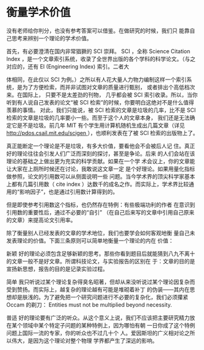 # 衡量学术价值

没有老师给你判分，也没有参考答案可以借鉴。在做研究的时候，我们只 能靠自己思考来辨别一个理论的学术价值。

首先，有必要澄清在国内非常猖獗的 SCI 崇拜。 SCI ，全称 Science Citation Index ，是一个文章索引系统，收录了全世界出版的各个学科的科学论文。（与之对应的，还有 EI \(Engineering Index\) 索引。二者大

体相同，在此仅以 SCI 为例。）之所以有人花大量人力物力编制这样一个索引系统，是为了方便检索，而并非试图对文章的质量进行甄别， 或者排出个高低档次来。在国际上， 只要不是太差劲的刊物， 几乎都会被 SCI 索引收录。所以，当你听到有人说自己发表的论文“被 SCI 检索”的时候，你要明白这绝对不是什么值得羡慕的事情。 对此，我们只能说，被 SCI 检索的文章是垃圾的几率，比不是 SCI 检索的文章是垃圾的几率要小一些。而至于这个人的文章本身， 我们还是无法确定它是不是垃圾。前几年 MIT 有个学生用计算机随机生成出几篇文章（详见[http://pdos.csail.mit.edu/scigen ](http://pdos.csail.mit.edu/scigen) ），也顺利发表在了被 SCI 检索的出版物上了。

真正能断定一个理论是不是垃圾，有多大价值，要看他会不会被后人记 住。真正好的理论往往会引发人们广泛而深刻的探讨，甚至是争论。后来 的人们会站在该理论的基础之上做出更为充实的科学贡献。如果在一个学 术会议上，你的文章能让大家在上厕所时候还在讨论，我敢说这文章一定 是个好理论。如果用量化指标做参照，论文的引用数可以从侧面说明一些 问题。当今学术界的顶尖科学家基本上都有几篇引用数（ cite index ）达数千的成名之作。而实际上，学术界比较通用的“影响因子”，也是通过引用数计算得到的。

但是即使参考引用数这个指标，也仍然存在特例：有些极端功利的作者 在意识到引用数的重要性后，通过不必要的“自引” （在自己后来写的文章中引用自己原来的文章）来提高论文引用率。

除了衡量别人已经发表的文章的学术地位，我们也要学会如何客观地衡 量自己未发表理论的价值。下面三条原则可以简单地衡量一个理论的内在 价值：

新颖 好的理论必须包含足够新颖的思考。那些你看到题目后就能猜到八九不离十的文章一般不是好文章。所谓科技论文，与实验报告的区别在 于：文章的目的是宣扬新思想，报告的目的是记录实验过程。

简单 我只听说过某个理论复杂得臭名昭著，但却从来没听说过某个理论因复杂而受到赞扬。而实际上，越复杂的理论越有可能是堆砌着补丁 的伪装——其内在思想却是肤浅的。为了避免把一个研究问题进行不必要的复杂化，我们必须攥紧 Occam 的剃刀： Entities must not be multiplied beyond necessity.

普适 好的理论要有广泛的听众。从这个意义上说，我们不应该把主要研究精力放在某个领域中某个特定子问题的某种特例上，因为哪怕有朝 一日你成了这个特例问题上国际一流的专家，你的听众也不过几十个 人。爱因斯坦的广义相对论之所以伟大，是因为这个理论对整个物理 学界都产生了深远的影响。

